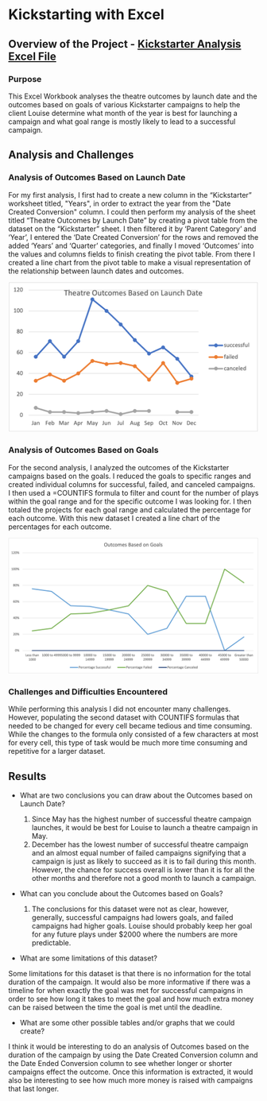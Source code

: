 # Kickstarting with Excel

## Overview of the Project - [Kickstarter Analysis Excel File](https://github.com/AmairaniR/kickstarter-analysis/blob/main/kickstarter_analysis.xlsx)

### Purpose

This Excel Workbook analyses the theatre outcomes by launch date and the outcomes based on goals of various Kickstarter campaigns to help the client Louise determine what month of the year is best for launching a campaign and what goal range is mostly likely to lead to a successful campaign. 

## Analysis and Challenges

### Analysis of Outcomes Based on Launch Date

For my first analysis, I first had to create a new column in the “Kickstarter” worksheet titled, "Years", in order to extract the year from the "Date Created Conversion" column. I could then perform my analysis of the sheet titled “Theatre Outcomes by Launch Date” by creating a pivot table from the dataset on the “Kickstarter” sheet. I then filtered it by ‘Parent Category’ and ‘Year’, I entered the ‘Date Created Conversion’ for the rows and removed the added ‘Years’ and ‘Quarter’ categories, and finally I moved ‘Outcomes’ into the values and columns fields to finish creating the pivot table. From there I created a line chart from the pivot table to make a visual representation of the relationship between launch dates and outcomes. 

![Chart - Theatre Outcomes vs Launch Dates](Resources/Theater_Outcomes_vs_Launch.png.png)

### Analysis of Outcomes Based on Goals

For the second analysis, I analyzed the outcomes of the Kickstarter campaigns based on the goals. I reduced the goals to specific ranges and created individual columns for successful, failed, and canceled campaigns. I then used a =COUNTIFS formula to filter and count for the number of plays within the goal range and for the specific outcome I was looking for. I then totaled the projects for each goal range and calculated the percentage for each outcome. With this new dataset I created a line chart of the percentages for each outcome. 

![Chart - Outcomes Based on Goals](Resources/Outcomes_vs_Goals.png.png)

### Challenges and Difficulties Encountered

While performing this analysis I did not encounter many challenges. However, populating the second dataset with COUNTIFS formulas that needed to be changed for every cell became tedious and time consuming. While the changes to the formula only consisted of a few characters at most for every cell, this type of task would be much more time consuming and repetitive for a larger dataset.

## Results

- What are two conclusions you can draw about the Outcomes based on Launch Date?

  1. Since May has the highest number of successful theatre campaign launches, it would be best for Louise to launch a theatre campaign in May.
  2. December has the lowest number of successful theatre campaign and an almost equal number of failed campaigns signifying that a campaign is just as likely to succeed as it is to fail during this month. However, the chance for success overall is lower than it is for all the other months and therefore not a good month to launch a campaign.

- What can you conclude about the Outcomes based on Goals?

  1. The conclusions for this dataset were not as clear, however, generally, successful campaigns had lowers goals, and failed campaigns had higher goals. Louise should probably keep her goal for any future plays under $2000 where the numbers are more predictable.

- What are some limitations of this dataset?

Some limitations for this dataset is that there is no information for the total duration of the campaign. It would also be more informative if there was a timeline for when exactly the goal was met for successful campaigns in order to see how long it takes to meet the goal and how much extra money can be raised between the time the goal is met until the deadline. 

- What are some other possible tables and/or graphs that we could create?

I think it would be interesting to do an analysis of Outcomes based on the duration of the campaign by using the Date Created Conversion column and the Date Ended Conversion column to see whether longer or shorter campaigns effect the outcome. Once this information is extracted, it would also be interesting to see how much more money is raised with campaigns that last longer. 
